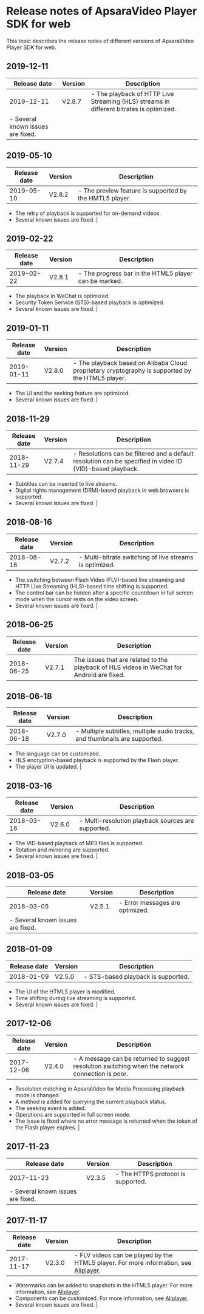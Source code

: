 # Release notes of ApsaraVideo Player SDK for web

This topic describes the release notes of different versions of ApsaraVideo Player SDK for web.

## 2019-12-11

|Release date|Version|Description|
|------------|-------|-----------|
|2019-12-11|V2.8.7|-   The playback of HTTP Live Streaming \(HLS\) streams in different bitrates is optimized.
-   Several known issues are fixed. |

## 2019-05-10

|Release date|Version|Description|
|------------|-------|-----------|
|2019-05-10|V2.8.2|-   The preview feature is supported by the HMTL5 player.
-   The retry of playback is supported for on-demand videos.
-   Several known issues are fixed. |

## 2019-02-22

|Release date|Version|Description|
|------------|-------|-----------|
|2019-02-22|V2.8.1|-   The progress bar in the HTML5 player can be marked.
-   The playback in WeChat is optimized.
-   Security Token Service \(STS\)-based playback is optimized.
-   Several known issues are fixed. |

## 2019-01-11

|Release date|Version|Description|
|------------|-------|-----------|
|2019-01-11|V2.8.0|-   The playback based on Alibaba Cloud proprietary cryptography is supported by the HTML5 player.
-   The UI and the seeking feature are optimized.
-   Several known issues are fixed. |

## 2018-11-29

|Release date|Version|Description|
|------------|-------|-----------|
|2018-11-29|V2.7.4|-   Resolutions can be filtered and a default resolution can be specified in video ID \(VID\)-based playback.
-   Subtitles can be inserted to live streams.
-   Digital rights management \(DRM\)-based playback in web browsers is supported.
-   Several known issues are fixed. |

## 2018-08-16

|Release date|Version|Description|
|------------|-------|-----------|
|2018-08-16|V2.7.2|-   Multi-bitrate switching of live streams is optimized.
-   The switching between Flash Video \(FLV\)-based live streaming and HTTP Live Streaming \(HLS\)-based time shifting is supported.
-   The control bar can be hidden after a specific countdown in full screen mode when the cursor rests on the video screen.
-   Several known issues are fixed. |

## 2018-06-25

|Release date|Version|Description|
|------------|-------|-----------|
|2018-06-25|V2.7.1|The issues that are related to the playback of HLS videos in WeChat for Android are fixed.|

## 2018-06-18

|Release date|Version|Description|
|------------|-------|-----------|
|2018-06-18|V2.7.0|-   Multiple subtitles, multiple audio tracks, and thumbnails are supported.
-   The language can be customized.
-   HLS encryption-based playback is supported by the Flash player.
-   The player UI is updated. |

## 2018-03-16

|Release date|Version|Description|
|------------|-------|-----------|
|2018-03-16|V2.6.0|-   Multi-resolution playback sources are supported.
-   The VID-based playback of MP3 files is supported.
-   Rotation and mirroring are supported.
-   Several known issues are fixed. |

## 2018-03-05

|Release date|Version|Description|
|------------|-------|-----------|
|2018-03-05|V2.5.1|-   Error messages are optimized.
-   Several known issues are fixed. |

## 2018-01-09

|Release date|Version|Description|
|------------|-------|-----------|
|2018-01-09|V2.5.0|-   STS-based playback is supported.
-   The UI of the HTML5 player is modified.
-   Time shifting during live streaming is supported.
-   Several known issues are fixed. |

## 2017-12-06

|Release date|Version|Description|
|------------|-------|-----------|
|2017-12-06|V2.4.0|-   A message can be returned to suggest resolution switching when the network connection is poor.
-   Resolution matching in ApsaraVideo for Media Processing playback mode is changed.
-   A method is added for querying the current playback status.
-   The seeking event is added.
-   Operations are supported in full screen mode.
-   The issue is fixed where no error message is returned when the token of the Flash player expires. |

## 2017-11-23

|Release date|Version|Description|
|------------|-------|-----------|
|2017-11-23|V2.3.5|-   The HTTPS protocol is supported.
-   Several known issues are fixed. |

## 2017-11-17

|Release date|Version|Description|
|------------|-------|-----------|
|2017-11-17|V2.3.0|-   FLV videos can be played by the HTML5 player. For more information, see [Aliplayer](https://player.alicdn.com/aliplayer/docs/blogs/how-to-play-flv-for-h5.html).
-   Watermarks can be added to snapshots in the HTML5 player. For more information, see [Aliplayer](https://player.alicdn.com/aliplayer/docs/blogs/how-to-implementment-snapshot.html).
-   Components can be customized. For more information, see [Aliplayer](https://player.alicdn.com/aliplayer/docs/blogs/how-to-implementment-custom-component.html).
-   Several known issues are fixed. |

